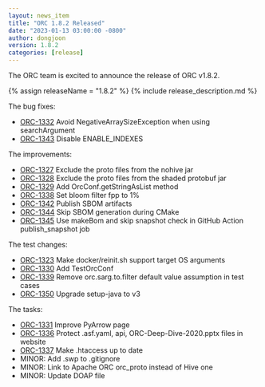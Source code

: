 ```yaml
---
layout: news_item
title: "ORC 1.8.2 Released"
date: "2023-01-13 03:00:00 -0800"
author: dongjoon
version: 1.8.2
categories: [release]
---
```


The ORC team is excited to announce the release of ORC v1.8.2.

{% assign releaseName = "1.8.2" %}
{% include release_description.md %}

The bug fixes:
- [ORC-1332]({{site.jira}}/ORC-1332) Avoid NegativeArraySizeException when using searchArgument
- [ORC-1343]({{site.jira}}/ORC-1343) Disable ENABLE_INDEXES

The improvements:
- [ORC-1327]({{site.jira}}/ORC-1327) Exclude the proto files from the nohive jar
- [ORC-1328]({{site.jira}}/ORC-1328) Exclude the proto files from the shaded protobuf jar
- [ORC-1329]({{site.jira}}/ORC-1329) Add OrcConf.getStringAsList method
- [ORC-1338]({{site.jira}}/ORC-1338) Set bloom filter fpp to 1%
- [ORC-1342]({{site.jira}}/ORC-1342) Publish SBOM artifacts
- [ORC-1344]({{site.jira}}/ORC-1344) Skip SBOM generation during CMake
- [ORC-1345]({{site.jira}}/ORC-1345) Use makeBom and skip snapshot check in GitHub Action publish_snapshot job

The test changes:
- [ORC-1323]({{site.jira}}/ORC-1323) Make docker/reinit.sh support target OS arguments
- [ORC-1330]({{site.jira}}/ORC-1330) Add TestOrcConf
- [ORC-1339]({{site.jira}}/ORC-1339) Remove orc.sarg.to.filter default value assumption in test cases
- [ORC-1350]({{site.jira}}/ORC-1350) Upgrade setup-java to v3

The tasks:
- [ORC-1331]({{site.jira}}/ORC-1331) Improve PyArrow page
- [ORC-1336]({{site.jira}}/ORC-1336) Protect .asf.yaml, api, ORC-Deep-Dive-2020.pptx files in website
- [ORC-1337]({{site.jira}}/ORC-1337) Make .htaccess up to date
- MINOR: Add .swp to .gitignore
- MINOR: Link to Apache ORC orc_proto instead of Hive one
- MINOR: Update DOAP file
